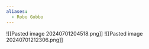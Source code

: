 ```yaml
---
aliases:
  - Robo Gobbo
---
```

![[Pasted image 20240701204518.png]]
![[Pasted image 20240701212306.png]]
